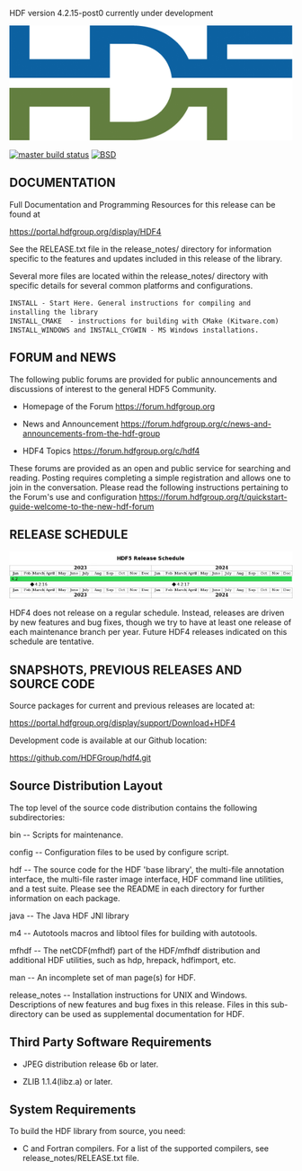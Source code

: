 HDF version 4.2.15-post0 currently under development

![HDF Logo](doc/img/HDF.png)

[![master build status](https://img.shields.io/github/actions/workflow/status/HDFGroup/hdf4/main.yml?branch=master&label=master)](https://github.com/HDFGroup/hdf4/actions?query=branch%3Amaster)
[![BSD](https://img.shields.io/badge/License-BSD-blue.svg)](https://github.com/HDFGroup/hdf4/blob/develop/COPYING)

DOCUMENTATION
-------------
Full Documentation and Programming Resources for this release can be found at

   https://portal.hdfgroup.org/display/HDF4

See the RELEASE.txt file in the release\_notes/ directory for information specific
to the features and updates included in this release of the library.

Several more files are located within the release\_notes/ directory with specific
details for several common platforms and configurations.

    INSTALL - Start Here. General instructions for compiling and installing the library
    INSTALL_CMAKE  - instructions for building with CMake (Kitware.com)
    INSTALL_WINDOWS and INSTALL_CYGWIN - MS Windows installations.


FORUM and NEWS
--------------
The following public forums are provided for public announcements and discussions
of interest to the general HDF5 Community.

   - Homepage of the Forum
   https://forum.hdfgroup.org

   - News and Announcement
   https://forum.hdfgroup.org/c/news-and-announcements-from-the-hdf-group

   - HDF4 Topics
   https://forum.hdfgroup.org/c/hdf4

These forums are provided as an open and public service for searching and reading.
Posting requires completing a simple registration and allows one to join in the
conversation.  Please read the following instructions pertaining to the Forum's
use and configuration
    https://forum.hdfgroup.org/t/quickstart-guide-welcome-to-the-new-hdf-forum


RELEASE SCHEDULE
----------------

![HDF4 release schedule](doc/img/release-schedule.png) 

HDF4 does not release on a regular schedule. Instead, releases are driven by
new features and bug fixes, though we try to have at least one release of each
maintenance branch per year. Future HDF4 releases indicated on this schedule
are tentative.


SNAPSHOTS, PREVIOUS RELEASES AND SOURCE CODE
--------------------------------------------
Source packages for current and previous releases are located at:
    
   https://portal.hdfgroup.org/display/support/Download+HDF4

Development code is available at our Github location:
    
   https://github.com/HDFGroup/hdf4.git


Source Distribution Layout
--------------------------

 The top level of the source code distribution contains the following 
 subdirectories:

   bin    -- Scripts for maintenance.

   config -- Configuration files to be used by configure script.

   hdf    -- The source code for the HDF 'base library', the multi-file 
             annotation interface, the multi-file raster image interface, 
             HDF command line utilities, and a test suite. 
             Please see the README in each directory for further 
             information on each package. 

   java   -- The Java HDF JNI library

   m4     -- Autotools macros and libtool files for building with autotools.

   mfhdf  -- The netCDF(mfhdf) part of the HDF/mfhdf distribution and
             additional HDF utilities, such as hdp, hrepack, hdfimport, etc.

   man    -- An incomplete set of man page(s) for HDF.

   release\_notes -- 
             Installation instructions for UNIX and Windows.
             Descriptions of new features and bug fixes in this release.
             Files in this sub-directory can be used as supplemental 
             documentation for HDF. 


Third Party Software Requirements
---------------------------------
  * JPEG distribution release 6b or later.

  * ZLIB 1.1.4(libz.a) or later. 


System Requirements
-------------------
 To build the HDF library from source, you need:

   * C and Fortran compilers. For a list of the supported compilers,
     see release_notes/RELEASE.txt file.
